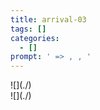 ```yaml
---
title: arrival-03
tags: []
categories:
  - []
prompt: ' => , , '
---
```

<!-- more --><div class="embedded-image-left">![](./)</div><div class="embedded-image-right">![](./)</div>
